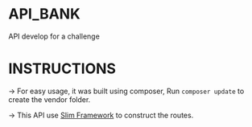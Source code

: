 # API_BANK
API develop for a challenge 

# INSTRUCTIONS
-> For easy usage, it was built using composer, Run ```composer update``` to create the vendor folder.

-> This API use <a href="http://www.slimframework.com/docs/v3/"> Slim Framework</a> to construct the routes. 

